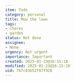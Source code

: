 ```yaml
---
item: Todo
category: personal
title: Mow the lawn
tags:
- chores
- garden
status: Not done
assignee:
- None
urgency: Not urgent
importance: Important
created: 2025-01-23@16:15:18
modified: 2025-01-23@16:15:18
uid: 76fc83b52f07f926
---
```


